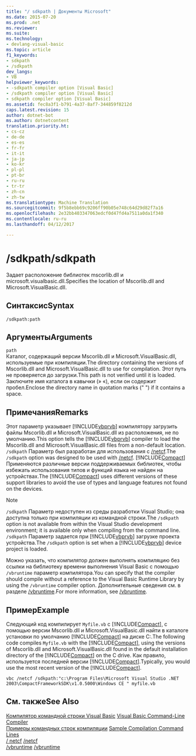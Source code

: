 ```yaml
---
title: "/ sdkpath | Документы Microsoft"
ms.date: 2015-07-20
ms.prod: .net
ms.reviewer: 
ms.suite: 
ms.technology:
- devlang-visual-basic
ms.topic: article
f1_keywords:
- sdkpath
- /sdkpath
dev_langs:
- VB
helpviewer_keywords:
- -sdkpath compiler option [Visual Basic]
- /sdkpath compiler option [Visual Basic]
- sdkpath compiler option [Visual Basic]
ms.assetid: fec8a3f1-b791-4a37-8af7-344859f8212d
caps.latest.revision: 15
author: dotnet-bot
ms.author: dotnetcontent
translation.priority.ht:
- cs-cz
- de-de
- es-es
- fr-fr
- it-it
- ja-jp
- ko-kr
- pl-pl
- pt-br
- ru-ru
- tr-tr
- zh-cn
- zh-tw
ms.translationtype: Machine Translation
ms.sourcegitcommit: 9f5b8ebb69c9206ff90b05e748c64d29d82f7a16
ms.openlocfilehash: 2e32bb403347063edcf0d47fd4a7511a0da1f340
ms.contentlocale: ru-ru
ms.lasthandoff: 04/12/2017

---
```

# <a name="sdkpath"></a><span data-ttu-id="243d6-102">/sdkpath</span><span class="sxs-lookup"><span data-stu-id="243d6-102">/sdkpath</span></span>
<span data-ttu-id="243d6-103">Задает расположение библиотек mscorlib.dll и microsoft.visualbasic.dll.</span><span class="sxs-lookup"><span data-stu-id="243d6-103">Specifies the location of Mscorlib.dll and Microsoft.VisualBasic.dll.</span></span>  
  
## <a name="syntax"></a><span data-ttu-id="243d6-104">Синтаксис</span><span class="sxs-lookup"><span data-stu-id="243d6-104">Syntax</span></span>  
  
```  
/sdkpath:path  
```  
  
## <a name="arguments"></a><span data-ttu-id="243d6-105">Аргументы</span><span class="sxs-lookup"><span data-stu-id="243d6-105">Arguments</span></span>  
 `path`  
 <span data-ttu-id="243d6-106">Каталог, содержащий версии Mscorlib.dll и Microsoft.VisualBasic.dll, используемые при компиляции.</span><span class="sxs-lookup"><span data-stu-id="243d6-106">The directory containing the versions of Mscorlib.dll and Microsoft.VisualBasic.dll to use for compilation.</span></span> <span data-ttu-id="243d6-107">Этот путь не проверяется до загрузки.</span><span class="sxs-lookup"><span data-stu-id="243d6-107">This path is not verified until it is loaded.</span></span> <span data-ttu-id="243d6-108">Заключите имя каталога в кавычки (» «), если он содержит пробел.</span><span class="sxs-lookup"><span data-stu-id="243d6-108">Enclose the directory name in quotation marks (" ") if it contains a space.</span></span>  
  
## <a name="remarks"></a><span data-ttu-id="243d6-109">Примечания</span><span class="sxs-lookup"><span data-stu-id="243d6-109">Remarks</span></span>  
 <span data-ttu-id="243d6-110">Этот параметр указывает [!INCLUDE[vbprvb](../../../csharp/programming-guide/concepts/linq/includes/vbprvb_md.md)] компилятору загрузить файлы Mscorlib.dll и Microsoft.VisualBasic.dll из расположения, не по умолчанию.</span><span class="sxs-lookup"><span data-stu-id="243d6-110">This option tells the [!INCLUDE[vbprvb](../../../csharp/programming-guide/concepts/linq/includes/vbprvb_md.md)] compiler to load the Mscorlib.dll and Microsoft.VisualBasic.dll files from a non-default location.</span></span> <span data-ttu-id="243d6-111">`/sdkpath` Параметр был разработан для использования с [/netcf](../../../visual-basic/reference/command-line-compiler/netcf.md).</span><span class="sxs-lookup"><span data-stu-id="243d6-111">The `/sdkpath` option was designed to be used with [/netcf](../../../visual-basic/reference/command-line-compiler/netcf.md).</span></span> <span data-ttu-id="243d6-112">[!INCLUDE[Compact](../../../visual-basic/reference/command-line-compiler/includes/compact_md.md)] Применяются различные версии поддерживаемых библиотек, чтобы избежать использования типов и функций языка не найден на устройствах.</span><span class="sxs-lookup"><span data-stu-id="243d6-112">The [!INCLUDE[Compact](../../../visual-basic/reference/command-line-compiler/includes/compact_md.md)] uses different versions of these support libraries to avoid the use of types and language features not found on the devices.</span></span>  
  
> [!NOTE]
>  <span data-ttu-id="243d6-113">`/sdkpath` Параметр недоступен из среды разработки Visual Studio; она доступна только при компиляции из командной строки.</span><span class="sxs-lookup"><span data-stu-id="243d6-113">The `/sdkpath` option is not available from within the Visual Studio development environment; it is available only when compiling from the command line.</span></span> <span data-ttu-id="243d6-114">`/sdkpath` Параметр задается при [!INCLUDE[vbprvb](../../../csharp/programming-guide/concepts/linq/includes/vbprvb_md.md)] загрузке проекта устройства.</span><span class="sxs-lookup"><span data-stu-id="243d6-114">The `/sdkpath` option is set when a [!INCLUDE[vbprvb](../../../csharp/programming-guide/concepts/linq/includes/vbprvb_md.md)] device project is loaded.</span></span>  
  
 <span data-ttu-id="243d6-115">Можно указать, что компилятор должен выполнять компиляцию без ссылки на библиотеку времени выполнения Visual Basic с помощью `/vbruntime` параметр компилятора.</span><span class="sxs-lookup"><span data-stu-id="243d6-115">You can specify that the compiler should compile without a reference to the Visual Basic Runtime Library by using the `/vbruntime` compiler option.</span></span> <span data-ttu-id="243d6-116">Дополнительные сведения см. в разделе [/vbruntime](../../../visual-basic/reference/command-line-compiler/vbruntime.md).</span><span class="sxs-lookup"><span data-stu-id="243d6-116">For more information, see [/vbruntime](../../../visual-basic/reference/command-line-compiler/vbruntime.md).</span></span>  
  
## <a name="example"></a><span data-ttu-id="243d6-117">Пример</span><span class="sxs-lookup"><span data-stu-id="243d6-117">Example</span></span>  
 <span data-ttu-id="243d6-118">Следующий код компилирует `Myfile.vb` с [!INCLUDE[Compact](../../../visual-basic/reference/command-line-compiler/includes/compact_md.md)], с помощью версии Mscorlib.dll и Microsoft.VisualBasic.dll найти в каталоге установки по умолчанию [!INCLUDE[Compact](../../../visual-basic/reference/command-line-compiler/includes/compact_md.md)] на диске C:.</span><span class="sxs-lookup"><span data-stu-id="243d6-118">The following code compiles `Myfile.vb` with the [!INCLUDE[Compact](../../../visual-basic/reference/command-line-compiler/includes/compact_md.md)], using the versions of Mscorlib.dll and Microsoft.VisualBasic.dll found in the default installation directory of the [!INCLUDE[Compact](../../../visual-basic/reference/command-line-compiler/includes/compact_md.md)] on the C drive.</span></span> <span data-ttu-id="243d6-119">Как правило, используется последней версии [!INCLUDE[Compact](../../../visual-basic/reference/command-line-compiler/includes/compact_md.md)].</span><span class="sxs-lookup"><span data-stu-id="243d6-119">Typically, you would use the most recent version of the [!INCLUDE[Compact](../../../visual-basic/reference/command-line-compiler/includes/compact_md.md)].</span></span>  
  
```  
vbc /netcf /sdkpath:"c:\Program Files\Microsoft Visual Studio .NET 2003\CompactFrameworkSDK\v1.0.5000\Windows CE " myfile.vb  
```  
  
## <a name="see-also"></a><span data-ttu-id="243d6-120">См. также</span><span class="sxs-lookup"><span data-stu-id="243d6-120">See Also</span></span>  
 <span data-ttu-id="243d6-121">[Компилятор командной строки Visual Basic](../../../visual-basic/reference/command-line-compiler/index.md) </span><span class="sxs-lookup"><span data-stu-id="243d6-121">[Visual Basic Command-Line Compiler](../../../visual-basic/reference/command-line-compiler/index.md) </span></span>  
<span data-ttu-id="243d6-122"> [Примеры командных строк компиляции](../../../visual-basic/reference/command-line-compiler/sample-compilation-command-lines.md) </span><span class="sxs-lookup"><span data-stu-id="243d6-122"> [Sample Compilation Command Lines](../../../visual-basic/reference/command-line-compiler/sample-compilation-command-lines.md) </span></span>  
<span data-ttu-id="243d6-123"> [/ netcf](../../../visual-basic/reference/command-line-compiler/netcf.md) </span><span class="sxs-lookup"><span data-stu-id="243d6-123"> [/netcf](../../../visual-basic/reference/command-line-compiler/netcf.md) </span></span>  
<span data-ttu-id="243d6-124"> [/vbruntime](../../../visual-basic/reference/command-line-compiler/vbruntime.md)</span><span class="sxs-lookup"><span data-stu-id="243d6-124"> [/vbruntime](../../../visual-basic/reference/command-line-compiler/vbruntime.md)</span></span>
